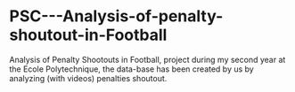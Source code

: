 # PSC---Analysis-of-penalty-shoutout-in-Football
Analysis of Penalty Shootouts in Football, project during my second year at the Ecole Polytechnique, the data-base has been created by us by analyzing (with videos) penalties shoutout.
